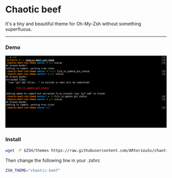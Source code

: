 # Chaotic beef

It's a tiny and beautiful theme for Oh-My-Zsh without something superfluous.

---------------
### Demo

![Demo picture](https://github.com/ARtoriouSs/chaotic-beef-zsh-theme/blob/master/demo.png "Demo")

### Install

```bash
wget -P $ZSH/themes https://raw.githubusercontent.com/ARtoriouSs/chaotic-beef-zsh-theme/master/chaotic-beef.zsh-theme
```

Then change the following line in your .zshrc
```bash
ZSH_THEME="chaotic-beef"
```
